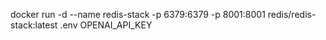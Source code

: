 docker run -d --name redis-stack -p 6379:6379 -p 8001:8001 redis/redis-stack:latest
.env
OPENAI_API_KEY